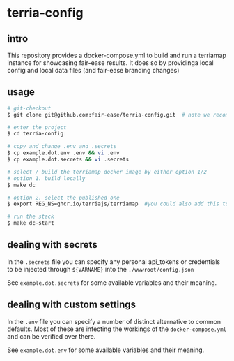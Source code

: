 # terria-config

## intro

This repository provides a docker-compose.yml to build and run a terriamap instance for showcasing fair-ease results.
It does so by providinga local config and local data files (and fair-ease branding changes)

## usage

```bash
# git-checkout
$ git clone git@github.com:fair-ease/terria-config.git  # note we recommend using proport git-ssh key setup - alternatively use the https://... uri

# enter the project
$ cd terria-config

# copy and change .env and .secrets
$ cp example.dot.env .env && vi .env
$ cp example.dot.secrets && vi .secrets

# select / build the terriamap docker image by either option 1/2
# option 1. build locally
$ make dc

# option 2. select the published one
$ export REG_NS=ghcr.io/terriajs/terriamap  #you could also add this to your local .env file

# run the stack
$ make dc-start

```

## dealing with secrets

In the `.secrets` file you can specify any personal api_tokens or credentials to be injected through `${VARNAME}` into the `./wwwroot/config.json`

See `example.dot.secrets` for some available variables and their meaning.

## dealing with custom settings

In the `.env` file you can specify a number of distinct alternative to common defaults. Most of these are infecting the workings of the `docker-compose.yml` and can be verified over there.

See `example.dot.env` for some available variables and their meaning.
